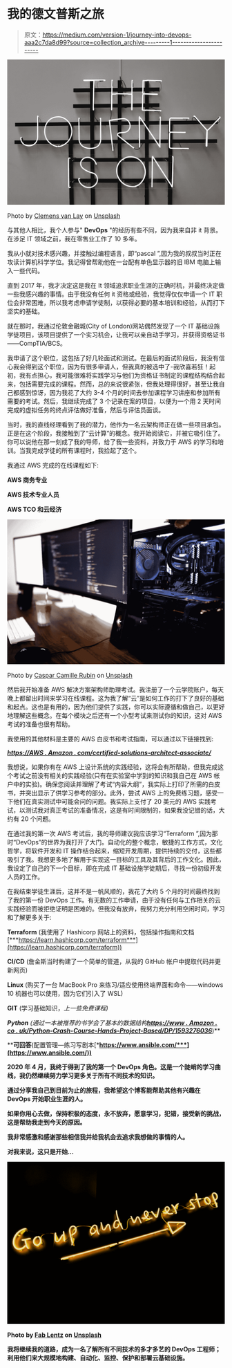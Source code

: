 # 我的德文普斯之旅

> 原文：<https://medium.com/version-1/journey-into-devops-aaa2c7da8d99?source=collection_archive---------1----------------------->

![](img/f6439b2be63c6adea34006b4b1eac42a.png)

Photo by [Clemens van Lay](https://unsplash.com/@clemensvanlay?utm_source=medium&utm_medium=referral) on [Unsplash](https://unsplash.com?utm_source=medium&utm_medium=referral)

与其他人相比，我个人参与" **DevOps** "的经历有些不同，因为我来自非 it 背景。在涉足 IT 领域之前，我在零售业工作了 10 多年。

我从小就对技术感兴趣，并接触过编程语言，即“pascal ”,因为我的叔叔当时正在攻读计算机科学学位。我记得曾帮助他在一台配有单色显示器的旧 IBM 电脑上输入一些代码。

直到 2017 年，我才决定这是我在 It 领域追求职业生涯的正确时机，并最终决定做一些我感兴趣的事情。由于我没有任何 it 资格或经验，我觉得仅仅申请一个 IT 职位会非常困难，所以我考虑申请学徒制，以获得必要的基本培训和经验，从而打下坚实的基础。

就在那时，我通过伦敦金融城(City of London)网站偶然发现了一个 IT 基础设施学徒项目，该项目提供了一个实习机会，让我可以亲自动手学习，并获得资格证书——CompTIA/BCS。

我申请了这个职位，这包括了好几轮面试和测试。在最后的面试阶段后，我没有信心我会得到这个职位，因为有很多申请人，但我真的被选中了-我欣喜若狂！起初，我有点担心，我可能很难将实践学习与他们为资格证书制定的课程结构结合起来，包括需要完成的课程。然而，总的来说很紧张，但我处理得很好，甚至让我自己都感到惊讶，因为我花了大约 3-4 个月的时间去参加课程学习讲座和参加所有需要的考试。然后，我继续完成了 3 个记录在案的项目，以便为一个用 2 天时间完成的虚拟任务的终点评估做好准备，然后与评估员面谈。

当时，我的直线经理看到了我的潜力，他作为一名云架构师正在做一些项目承包。正是在这个阶段，我接触到了“云计算”的概念。我开始阅读它，并被它吸引住了。你可以说他在那一刻成了我的导师，给了我一些资料，并致力于 AWS 的学习和培训。当我完成学徒的所有课程时，我捡起了这个。

我通过 AWS 完成的在线课程如下:

**AWS 商务专业**

**AWS 技术专业人员**

**AWS TCO 和云经济**

![](img/ba49e1115bcfcd3c50204f77aa55d01e.png)

Photo by [Caspar Camille Rubin](https://unsplash.com/@casparrubin?utm_source=medium&utm_medium=referral) on [Unsplash](https://unsplash.com?utm_source=medium&utm_medium=referral)

然后我开始准备 AWS 解决方案架构师助理考试。我注册了一个云学院账户，每天晚上都留出时间来学习在线课程。这为我了解“云”是如何工作的打下了良好的基础和起点。这也是有用的，因为他们提供了实践，你可以实际遵循和做自己，以更好地理解这些概念。在每个模块之后还有一个小型考试来测试你的知识，这对 AWS 考试的准备也很有帮助。

我使用的其他材料是主要的 AWS 白皮书和考试指南，可以通过以下链接找到:

[***https://AWS . Amazon . com/certified-solutions-architect-associate/***](https://aws.amazon.com/certification/certified-solutions-architect-associate/)

我想说，如果你有在 AWS 上设计系统的实践经验，这将会有所帮助，但我完成这个考试之前没有相关的实践经验(只有在实验室中学到的知识和我自己在 AWS 帐户中的实验)。确保您阅读并理解了考试“内容大纲”，我实际上打印了所需的白皮书，并突出显示了供学习参考的部分。此外，尝试 AWS 上的免费练习题，感受一下他们在真实测试中可能会问的问题。我实际上支付了 20 美元的 AWS 实践考试，以测试我对真正考试的准备情况，这是有时间限制的，如果我没记错的话，大约有 20 个问题。

在通过我的第一次 AWS 考试后，我的导师建议我应该学习“Terraform ”,因为那时“DevOps”的世界为我打开了大门。自动化的整个概念，敏捷的工作方式，文化哲学，将软件开发和 IT 操作结合起来，缩短开发周期，提供持续的交付，这些都吸引了我。我想更多地了解用于实现这一目标的工具及其背后的工作文化。因此，我设定了自己的下一个目标，即在完成 IT 基础设施学徒期后，寻找一份初级开发人员的工作。

在我结束学徒生涯后，这并不是一帆风顺的，我花了大约 5 个月的时间最终找到了我的第一份 DevOps 工作。有无数的工作申请，由于没有任何与工作相关的云实践经验而被拒绝证明是困难的。但我没有放弃，我努力充分利用空闲时间，学习和了解更多关于:

**Terraform** (我使用了 Hashicorp 网站上的资料，包括操作指南和文档[***https://learn.hashicorp.com/terraform***](https://learn.hashicorp.com/terraform))

**CI/CD** (詹金斯当时构建了一个简单的管道，从我的 GitHub 帐户中提取代码并更新网页)

**Linux** (购买了一台 MacBook Pro 来练习/适应使用终端界面和命令——windows 10 机器也可以使用，因为它们引入了 WSL)

**GIT** (学习基础知识，[](https://www.udemy.com/)*上一些免费课程)*

***Python** (通过一本被推荐的书学会了基本的数据结构[***https://www . Amazon . co . uk/Python-Crash-Course-Hands-Project-Based/DP/1593276036***](https://www.amazon.co.uk/Python-Crash-Course-Hands-Project-Based/dp/1593276036)*)**

****可回答**(配置管理—练习写剧本[***https://www.ansible.com/***](https://www.ansible.com/))**

**2020 年 4 月，我终于得到了我的第一个 DevOps 角色。这是一个陡峭的学习曲线，我仍然继续努力学习更多关于所有不同技术的知识。**

**通过分享我自己到目前为止的旅程，我希望这个博客能帮助其他有兴趣在 DevOps 开始职业生涯的人。**

**如果你用心去做，保持积极的态度，永不放弃，愿意学习，犯错，接受新的挑战，这是帮助我走到今天的原因。**

**我非常感激和感谢那些相信我并给我机会去追求我想做的事情的人。**

**对我来说，这只是开始…**

**![](img/36f6c7348a80bd0b5aec08b7ba881a54.png)**

**Photo by [Fab Lentz](https://unsplash.com/@fossy?utm_source=medium&utm_medium=referral) on [Unsplash](https://unsplash.com?utm_source=medium&utm_medium=referral)**

**我将继续我的道路，成为一名了解所有不同技术的多才多艺的 DevOps 工程师；利用他们来大规模地构建、自动化、监控、保护和部署云基础设施。**